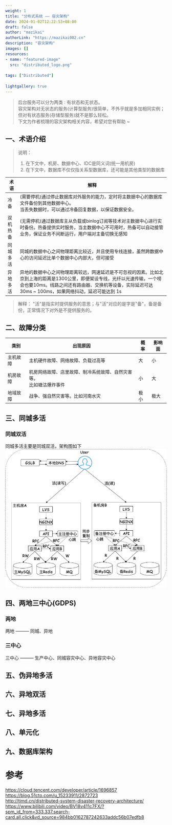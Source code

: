 ```yaml
---
weight: 1
title: "分布式系统 —— 容灾架构"
date: 2024-01-02T12:22:53+08:00
draft: false
author: "mazikai"
authorLink: "https://mazikai002.cn"
description: "容灾架构"
images: []
resources:
- name: "featured-image"
  src: "distributed_logo.png"

tags: ["Distributed"]

lightgallery: true
---
```


>后台服务可以分为两类 : 有状态和无状态。</br>
>容灾架构对无状态的服务(计算型服务)很简单，不外乎就是多加相同实例；但对有状态服务(存储型服务)就不是那么轻松。</br>
>下文为作者梳理的容灾架构相关内容，希望对您有帮助 ~ </br>

<!--more-->

## 一、术语介绍
> 说明：
> 1. 在下文中，机房、数据中心、IDC是同义词(统一用机房)
> 2. 在下文中，数据库不仅仅指关系型数据库，还可能是其他类型的数据库

| 术语         | 解释        |
| ----------- | ----------- |
| 冷备         | (需要停机)通过停止数据库对外服务的能力，定时将主数据中心的数据库文件备份到其他数据中心。</br>当丢失数据时，可以通过冷备回复数据，以保证数据安全。       |
| 双机热备      | (无需停机)通过数据库主从负载或binlog订阅等技术对主数据中心进行实时备份。热备提供实时服务，当主数据中心不可用时，热备可以自动接管业务，保证业务不间断运行，用户端对主备切换无感知        |
| 同城多活      | 同城的数据中心之间物理距离比较近，并且使用专线连接，虽然跨数据中心的访问延迟比单个数据中心内部大，但可接受        |
| 异地多活      | 异地的数据中心之间物理距离较远，网速延迟是不可忽视的因素。比如北京到上海的距离是1300公里，即便架设专线，光纤以光速传输，一个唠会也要10ms。线路之间还有路由器、交换机等设备，实际延迟可达 30ms ~ 100ms，如果网络抖动，延迟可能达到 1s |

> 解释：
> "活"是指实时提供服务的意思；与"活"对应的是字是"备"，备是备份，正常情况下对外是不提供服务的。

## 二、故障分类
| 类别      | 出现原因 | 概率 | 影响面 |
| ----------- | ----------- | ----------- | ----------- |
| 主机故障      | 主机硬件故障、网络故障、负载过高等       | 大 | 小 |
| 机房故障   | 机房网络故障、店里故障、制冷系统故障、自然灾害等。</br>比如塘沽爆炸事件        | 小 | 大 |
| 地域故障   | 战争、强自然灾害等。比如河南水灾        | 极小 | 极大 |

## 三、同城多活
### 同城双活
同城多活主要是同城双活，架构图如下
![同城双活](同城双活.png)

## 四、两地三中心(GDPS)
### 两地
两地 ——— 同城、异地 
### 三中心
三中心 ——— 生产中心、同城容灾中心、异地容灾中心

## 五、伪异地多活

## 六、异地双活

## 七、异地多活

## 八、单元化

## 九、数据库架构

# 参考
https://cloud.tencent.com/developer/article/1696857</br>
https://blog.51cto.com/u_15233911/2872723</br>
http://timd.cn/distributed-system-disaster-recovery-architecture/</br>
https://www.bilibili.com/video/BV18v411c7FX/?spm_id_from=333.337.search-card.all.click&vd_source=984bb0162787242633addc56b07edfb8</br>